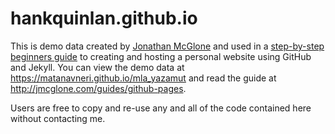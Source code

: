 hankquinlan.github.io
=====================
This is demo data created by [Jonathan McGlone](http://jmcglone.com) and used in a [step-by-step beginners guide](http://jmcglone.com/guides/github-pages) to creating and hosting a personal website using GitHub and Jekyll. You can view the demo data at <https://matanavneri.github.io/mla_yazamut> and read the guide at <http://jmcglone.com/guides/github-pages>. 

Users are free to copy and re-use any and all of the code contained here without contacting me.
